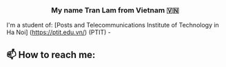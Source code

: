 <h3 align="center">My name Tran Lam from Vietnam 🇻🇳 </h3>

I'm a student of: [Posts and Telecommunications Institute of Technology in Ha Noi] (https://ptit.edu.vn/) (PTIT) -
## 📫 How to reach me:
